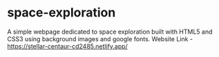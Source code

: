 # space-exploration
A simple webpage dedicated to space exploration built with HTML5 and CSS3 using background images and google fonts.
Website Link - https://stellar-centaur-cd2485.netlify.app/
